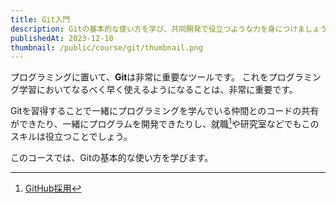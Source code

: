 ```yaml
---
title: Git入門
description: Gitの基本的な使い方を学び、共同開発で役立つような力を身につけましょう。
publishedAt: 2023-12-10
thumbnail: /public/course/git/thumbnail.png
---
```


プログラミングに置いて、**Git**は非常に重要なツールです。
これをプログラミング学習においてなるべく早く使えるようになることは、非常に重要です。

Gitを習得することで一緒にプログラミングを学んでいる仲間とのコードの共有ができたり、一緒にプログラムを開発できたりし、就職[^1]や研究室などでもこのスキルは役立つことでしょう。

このコースでは、Gitの基本的な使い方を学びます。

[^1]: [GitHub採用](https://hrnote.jp/contents/contents-1644/)
